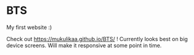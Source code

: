 # BTS
My first website :)

Check out https://mukulikaa.github.io/BTS/ !
Currently looks best on big device screens. Will make it responsive at some point in time.
